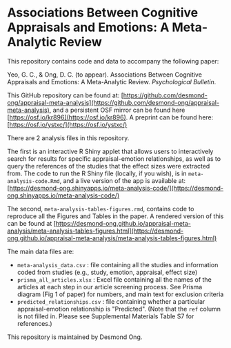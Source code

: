 # Associations Between Cognitive Appraisals and Emotions: A Meta-Analytic Review


This repository contains code and data to accompany the following paper:

Yeo, G. C., & Ong, D. C. (to appear). Associations Between Cognitive Appraisals and Emotions: A Meta-Analytic Review. <i>Psychological Bulletin</i>.

This GitHub repository can be found at: [https://github.com/desmond-ong/appraisal-meta-analysis](https://github.com/desmond-ong/appraisal-meta-analysis), and a persistent OSF mirror can be found here [https://osf.io/kr896](https://osf.io/kr896). A preprint can be found here: [https://osf.io/ystxc/](https://osf.io/ystxc/)


There are 2 analysis files in this repository. 

The first is an interactive R Shiny applet that allows users to interactively search for results for specific appraisal-emotion relationships, as well as to query the references of the studies that the effect sizes were extracted from. The code to run the R Shiny file (locally, if you wish), is in `meta-analysis-code.Rmd`, and a live version of the app is available at: [https://desmond-ong.shinyapps.io/meta-analysis-code/](https://desmond-ong.shinyapps.io/meta-analysis-code/)

The second, `meta-analysis-tables-figures.rmd`, contains code to reproduce all the Figures and Tables in the paper. A rendered version of this can be found at [https://desmond-ong.github.io/appraisal-meta-analysis/meta-analysis-tables-figures.html](https://desmond-ong.github.io/appraisal-meta-analysis/meta-analysis-tables-figures.html)


The main data files are:

- `meta-analysis_data.csv` : file containing all the studies and information coded from studies (e.g., study, emotion, appraisal, effect size)
- `prisma_all_articles.xlsx` : Excel file containing all the names of the articles at each step in our article screening process. See Prisma diagram (Fig 1 of paper) for numbers, and main text for exclusion criteria
- `predicted_relationships.csv` : file containing whether a particular appraisal-emotion relationship is "Predicted". (Note that the `ref` column is not filled in. Please see Supplemental Materials Table S7 for references.)


This repository is maintained by Desmond Ong. 

